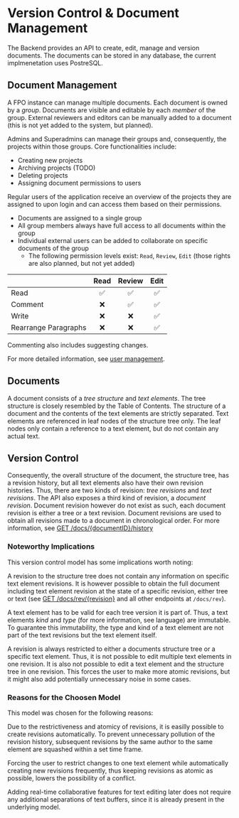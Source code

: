 # Version Control & Document Management

The Backend provides an API to create, edit, manage and version documents.
The documents can be stored in any database, the current implmenetation uses PostreSQL.

## Document Management

A FPO instance can manage multiple documents. Each document is owned by a *group*.
Documents are visible and editable by each *member* of the group.
External reviewers and editors can be manually added to a document (this is not yet added to the system, but planned).

Admins and Superadmins can manage their groups and, consequently, the projects within those groups. Core functionalities include:

* Creating new projects
* Archiving projects (TODO)
* Deleting projects
* Assigning document permissions to users

Regular users of the application receive an overview of the projects they are assigned to upon login and can access them based on their permissions.

- Documents are assigned to a single group
- All group members always have full access to all documents within the group
- Individual external users can be added to collaborate on specific documents of the group
  - The following permission levels exist: `Read`, `Review`, `Edit` (those rights are also planned, but not yet added)

|                      | Read | Review | Edit |
|----------------------|:----:|:------:|:----:|
| Read                 |✅    |✅     |✅    |
| Comment              |❌    |✅     |✅    |
| Write                |❌    |❌     |✅    |
| Rearrange Paragraphs |❌    |❌     |✅    |

Commenting also includes suggesting changes.

For more detailed information, see [user management](user-management).

## Documents

A document consists of a *tree structure* and *text elements*.
The tree structure is closely resembled by the Table of Contents.
The structure of a document and the contents of the text elements are strictly separated.
Text elements are referenced in leaf nodes of the structure tree only.
The leaf nodes only contain a reference to a text element, but do not contain any actual text.

## Version Control

Consequently, the overall structure of the document, the structure tree, has a
revision history, but all text elements also have their own revision histories.
Thus, there are two kinds of revision: *tree revisions* and *text revisions*.
The API also exposes a third kind of revision, a *document revision*.
Document revision however do not exist as such, each document revision is either a
tree or a text revision.
Document revisions are used to obtain all revisions made to a document in chronological order.
For more information, see [GET /docs/\{documentID\}/history](https://fpo.bahn.sh/swagger/#/default/get_docs__documentID__history)

### Noteworthy Implications

This version control model has some implications worth noting:

A revision to the structure tree does not contain any information on specific text
element revisions. It is however possible to obtain the full document including text
element revision at the state of a specific revision, either tree or text
(see [GET /docs/rev/\{revision\}](https://fpo.bahn.sh/swagger/#/default/get_docs__documentID__rev__revision_) and all other endpoints at `/docs/rev`).

A text element has to be valid for each tree version it is part of.
Thus, a text elements *kind* and *type* (for more information, see language) are immutable.
To guarantee this immutability, the type and kind of a text element are not part of the text revisions but the text element itself.

A revision is always restricted to either a documents structure tree or a specific text element.
Thus, it is not possible to edit multiple text elements in one revision.
It is also not possible to edit a text element and the structure tree in one revision.
This forces the user to make more atomic revisions, but it might also add potentially unnecessary noise in some cases.

### Reasons for the Choosen Model

This model was chosen for the following reasons:

Due to the restrictiveness and atomicy of revisions, it is easilly possible to create revisions automatically.
To prevent unnecessary pollution of the revision history, subsequent revisions by the same author to the same element are squashed within a set time frame.

Forcing the user to restrict changes to one text element while automatically creating new revisions frequently, thus keeping revisions as atomic as possible, lowers the possibility of a conflict.

Adding real-time collaborative features for text editing later does not require any additional separations of text buffers, since it is already present in the underlying model.

